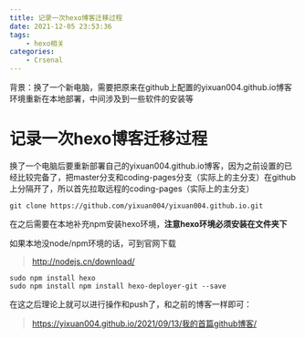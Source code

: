 ```yaml
---
title: 记录一次hexo博客迁移过程
date: 2021-12-05 23:53:36
tags: 
    - hexo相关
categories:
	- Crsenal
---
```


背景：换了一个新电脑，需要把原来在github上配置的yixuan004.github.io博客环境重新在本地部署，中间涉及到一些软件的安装等

<!--more-->

# 记录一次hexo博客迁移过程

换了一个电脑后要重新部署自己的yixuan004.github.io博客，因为之前设置的已经比较完备了，把master分支和coding-pages分支（实际上的主分支）在github上分隔开了，所以首先拉取远程的coding-pages（实际上的主分支）

```shell
git clone https://github.com/yixuan004/yixuan004.github.io.git
```

在之后需要在本地补充npm安装hexo环境，**注意hexo环境必须安装在文件夹下**

如果本地没node/npm环境的话，可到官网下载
> http://nodejs.cn/download/

```shell
sudo npm install hexo
sudo npm install npm install hexo-deployer-git --save
```

在这之后理论上就可以进行操作和push了，和之前的博客一样即可：

> https://yixuan004.github.io/2021/09/13/我的首篇github博客/